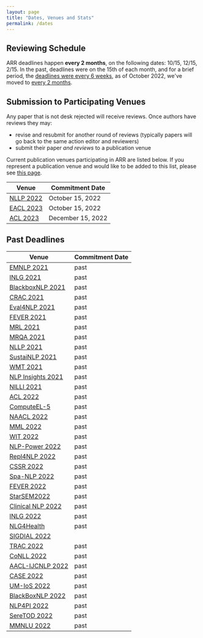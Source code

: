 ```yaml
---
layout: page
title: "Dates, Venues and Stats"
permalink: /dates
---
```


## Reviewing Schedule

ARR deadlines happen __every 2 months__, on the following dates: 10/15, 12/15, 2/15. In the past, deadlines were on the 15th of each month, and for a brief period, the [deadlines were every 6 weeks](https://aclrollingreview.org/six-week-cycles/), as of October 2022, we've moved to [every 2 months](https://aclrollingreview.org/key-changes-in-the-october-cycle/).

<!-- You can add these dates to your own calendar by subscribing to or downloading [this shared Google calendar](https://calendar.google.com/calendar/embed?src=dsa7ntvq7s9fah2f5e43tncmu8%40group.calendar.google.com&ctz=America%2FNew_York). -->

## Submission to Participating Venues

Any paper that is not desk rejected will receive reviews. Once authors have reviews they may:
- revise and resubmit for another round of reviews (typically papers will go back to the same action editor and reviewers)
- submit their paper *and reviews* to a publication venue

Current publication venues participating in ARR are listed below. If you represent a publication venue and would like to be added to this list, please see [this page](https://aclrollingreview.org/organizers).


| Venue | Commitment Date |
|---------------------|------------|
| [NLLP 2022](https://nllpw.org/) | October 15, 2022 |
| [EACL 2023](https://2023.eacl.org/) | October 15, 2022 |
| [ACL 2023](https://2023.aclweb.org/calls/main_conference/) | December 15, 2022 |



## Past Deadlines

| Venue | Commitment Date |
|---------------------|------------|
| [EMNLP 2021](https://2021.emnlp.org/) | past |
| [INLG 2021](https://inlg2021.github.io/pages/calls.html) | past |
| [BlackboxNLP 2021](https://blackboxnlp.github.io/)  | past |
| [CRAC 2021](https://sites.google.com/view/crac2021/)| past | 
| [Eval4NLP 2021](https://eval4nlp.github.io/)  | past |
| [FEVER 2021](https://fever.ai/workshop.html) | past |
| [MRL 2021](https://sites.google.com/view/mrl-2021/home?authuser=0) | past |
| [MRQA 2021](https://mrqa.github.io/) | past |
| [NLLP 2021](https://nllpw.org/) | past |
| [SustaiNLP 2021](https://sites.google.com/view/sustainlp2021) | past |
| [WMT 2021](http://statmt.org/wmt21/) | past |
| [NLP Insights 2021](https://insights-workshop.github.io/) | past |
| [NILLI 2021](https://www.cs.mcgill.ca/~pparth2/nilli_workshop/) | past | 
| [ACL 2022](https://www.2022.aclweb.org/) | past |
| [ComputeEL-5](https://openreview.net/group?id=aclweb.org/ACL/2022/Workshop/ComputEL) | past |
| [NAACL 2022](https://2022.naacl.org/) | past |
| [MML 2022](https://openreview.net/group?id=aclweb.org/ACL/2022/Workshop/MML) | past |
| [WIT 2022](https://megagon.ai/2nd-workshop-on-deriving-insights-from-user-generated-text-wit/) | past |
| [NLP-Power 2022](https://openreview.net/group?id=aclweb.org/ACL/2022/Workshop/NLP-Power) | past |
| [Repl4NLP 2022](https://sites.google.com/view/repl4nlp2022/) | past |
| [CSSR 2022](https://csrr-workshop.github.io/) | past |
| [Spa-NLP 2022](https://openreview.net/group?id=aclweb.org/ACL/2022/Workshop/Spa-NLP) | past |
| [FEVER 2022](https://fever.ai/) | past |
| [StarSEM2022](https://sites.google.com/view/starsem2022/) | past | 
| [Clinical NLP 2022](https://clinical-nlp.github.io/2022/) | past |
| [INLG 2022](https://inlgmeeting.github.io) | past |
| [NLG4Health](https://nlg4health.uvt.nl/) | past |
| [SIGDIAL 2022](https://2022.sigdial.org/) | |
| [TRAC 2022](https://sites.google.com/view/trac2022/) | past | 
| [CoNLL 2022](https://conll.org/) | past |
| [AACL-IJCNLP 2022](https://www.aacl2022.org/) | past |
| [CASE 2022](https://emw.ku.edu.tr/case-2022/) | past |
| [UM-IoS 2022](https://induction-of-structure.github.io/emnlp2022/) | past |
| [BlackBoxNLP 2022](https://blackboxnlp.github.io/) | past |
| [NLP4PI 2022](https://sites.google.com/view/nlp4positiveimpact/) | past |
| [SereTOD 2022](http://seretod.org/) | past |
| [MMNLU 2022](https://mmnlu-22.github.io/) | past |
